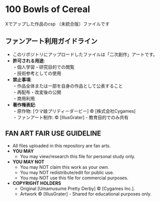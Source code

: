 # 100 Bowls of Cereal

Xでアップした作品のcsp （未統合版）ファイルです

## ファンアート利用ガイドライン
- このリポジトリにアップロードしたファイルは「二次創作」アートです。  
- **許可される用途**:  
  ・個人学習・研究目的での閲覧  
  ・技術参考としての使用  
- **禁止事項**:  
  ・作品全体または一部を自身の作品として公表すること  
  ・再配布・改変後の公開  
  ・商用利用  
- **著作権表記**:  
  ・原作物: [ウマ娘プリティーダービー] © [株式会社Cygames]  
  ・ファンアート制作: © [IllusGrater] - 教育目的でのみ共有

## FAN ART FAIR USE GUIDELINE
- All files uploaded in this repository are fan arts.
- **YOU MAY**
  - You may view/research this file for personal study only.
- **YOU MAY NOT**
  - You may NOT claim this work as your own.  
  - You may NOT redistribute/edit for public use.
  - You may NOT use this file for commercial purposes.
- **COPYRIGHT HOLDERS**
  - Original [Umamusume Pretty Derby] © [Cygames Inc.].  
  - Artwork © [IllusGrater] - Shared for educational purposes only.
